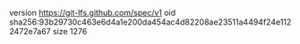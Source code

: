 version https://git-lfs.github.com/spec/v1
oid sha256:93b29730c463e6d4a1e200da454ac4d82208ae23511a4494f24e1122472e7a67
size 1276
